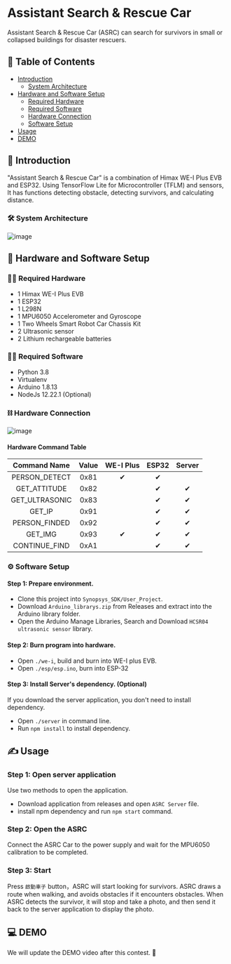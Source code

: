 # Assistant Search & Rescue Car
Assistant Search & Rescue Car (ASRC) can search for survivors in small or collapsed buildings for disaster rescuers.

## 📝 Table of Contents
- [Introduction](#-introduction)
  - [System Architecture](#%EF%B8%8F-system-architecture)
- [Hardware and Software Setup](#-hardware-and-software-setup)
  - [Required Hardware](#-required-hardware)
  - [Required Software](#-required-software)
  - [Hardware Connection](#%EF%B8%8F-hardware-connection)
  - [Software Setup](#%EF%B8%8F-software-setup)
- [Usage](#%EF%B8%8F-usage)
- [DEMO](#-demo)

## 📖 Introduction
"Assistant Search & Rescue Car" is a combination of Himax WE-I Plus EVB and ESP32.
Using TensorFlow Lite for Microcontroller (TFLM) and sensors, It has functions detecting obstacle, detecting survivors, and calculating distance.


### 🛠️ System Architecture
![image](https://user-images.githubusercontent.com/43933375/126891478-6ee90f6d-012f-4749-b60c-5cc852e481a6.png)


## 🧰 Hardware and Software Setup

### 👨‍🔧 Required Hardware
- 1 Himax WE-I Plus EVB
- 1 ESP32
- 1 L298N
- 1 MPU6050 Accelerometer and Gyroscope
- 1 Two Wheels Smart Robot Car Chassis Kit
- 2 Ultrasonic sensor
- 2 Lithium rechargeable batteries

### 👨‍💻 Required Software
- Python 3.8
- Virtualenv
- Arduino 1.8.13
- NodeJs 12.22.1 (Optional)

### ⛓️ Hardware Connection
![image](https://user-images.githubusercontent.com/43933375/126891421-e636d7a5-ad17-45ee-bace-04df83d1da05.png)

#### Hardware Command Table

|   Command Name   | Value | WE-I Plus |  ESP32 | Server |
|:----------------:|:-----:|:---------:|:------:|:------:|
| PERSON_DETECT    | 0x81  | ✔         | ✔      |        |
| GET_ATTITUDE     | 0x82  |           | ✔      | ✔      |
| GET_ULTRASONIC   | 0x83  |           | ✔      | ✔      |
| GET_IP           | 0x91  |           | ✔      | ✔      |
| PERSON_FINDED    | 0x92  |           | ✔      | ✔      |
| GET_IMG          | 0x93  | ✔         | ✔      | ✔      |
| CONTINUE_FIND    | 0xA1  |           | ✔      | ✔      |

### ⚙️ Software Setup
#### Step 1: Prepare environment.
- Clone this project into `Synopsys_SDK/User_Project`.
- Download `Arduino_librarys.zip` from Releases and extract into the Arduino library folder.
- Open the Arduino Manage Libraries, Search and Download `HCSR04 ultrasonic sensor` library.

#### Step 2: Burn program into hardware.
- Open `./we-i`, build and burn into WE-I plus EVB.
- Open `./esp/esp.ino`, burn into ESP-32

#### Step 3: Install Server's dependency. **(Optional)**
If you download the server application, you don't need to install dependency.
- Open `./server` in command line.
- Run `npm install` to install dependency.

## ✍️ Usage
### Step 1: Open server application
Use two methods to open the application.
- Download application from releases and open `ASRC Server` file.
- install npm dependency and run `npm start` command.

### Step 2: Open the ASRC
Connect the ASRC Car to the power supply and wait for the MPU6050 calibration to be completed.

### Step 3: Start
Press `啟動車子` button，ASRC will start looking for survivors.
ASRC draws a route when walking, and avoids obstacles if it encounters obstacles.
When ASRC detects the survivor, it will stop and take a photo, and then send it back to the server application to display the photo.

## 💻 DEMO
We will update the DEMO video after this contest. 🤗
